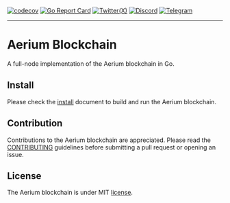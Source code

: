 [![codecov](https://codecov.io/gh/aerium-network/aerium/branch/main/graph/badge.svg?token=8N6N60D5UI)](https://codecov.io/gh/aerium-network/aerium)
[![Go Report Card](https://goreportcard.com/badge/github.com/aerium-network/aerium)](https://goreportcard.com/report/github.com/aerium-network/aerium)
[![Twitter(X)](https://badgen.net/badge/icon/twitter?icon=twitter&label)](https://x.com/AeriumNetwork)
[![Discord](https://badgen.net/badge/icon/discord?icon=discord&label)](https://discord.gg/Hp6UkThyUh)
[![Telegram](https://badgen.net/badge/icon/telegram?icon=telegram&label)](https://t.me/AeriumNetwork)

------

# Aerium Blockchain

A full-node implementation of the Aerium blockchain in Go.

## Install

Please check the [install](./docs/install.md) document to build and run the Aerium blockchain.

## Contribution

Contributions to the Aerium blockchain are appreciated.
Please read the [CONTRIBUTING](./CONTRIBUTING.md) guidelines before submitting a pull request or opening an issue.

## License

The Aerium blockchain is under MIT [license](./LICENSE).

